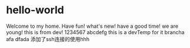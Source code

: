 # hello-world
Welcome to my home.
Have fun!
what's new!
have a good time!
we are young!
this is from dev!
1234567
abcdefg
this is a devTemp for it brancha
afa dfada
添加了ssh连接的使用hhh
